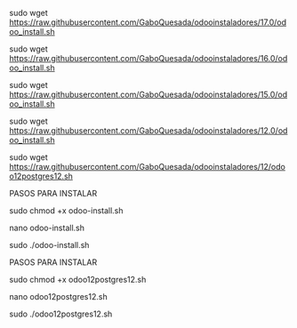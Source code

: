 sudo wget https://raw.githubusercontent.com/GaboQuesada/odooinstaladores/17.0/odoo_install.sh

sudo wget https://raw.githubusercontent.com/GaboQuesada/odooinstaladores/16.0/odoo_install.sh

sudo wget https://raw.githubusercontent.com/GaboQuesada/odooinstaladores/15.0/odoo_install.sh

sudo wget https://raw.githubusercontent.com/GaboQuesada/odooinstaladores/12.0/odoo_install.sh


sudo wget https://raw.githubusercontent.com/GaboQuesada/odooinstaladores/12/odoo12postgres12.sh




PASOS PARA INSTALAR

sudo chmod +x odoo-install.sh			

nano odoo-install.sh			

sudo ./odoo-install.sh

PASOS PARA INSTALAR

sudo chmod +x odoo12postgres12.sh	

nano odoo12postgres12.sh			

sudo ./odoo12postgres12.sh
